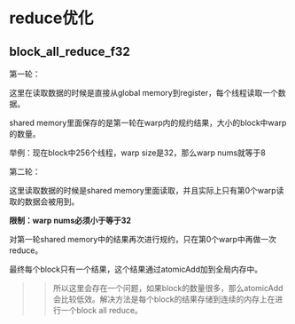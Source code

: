 # reduce优化

## block_all_reduce_f32

第一轮：

这里在读取数据的时候是直接从global memory到register，每个线程读取一个数据。

shared memory里面保存的是第一轮在warp内的规约结果，大小的block中warp的数量。

举例：现在block中256个线程，warp size是32，那么warp nums就等于8

第二轮：

这里读取数据的时候是shared memory里面读取，并且实际上只有第0个warp读取的数据会被用到。

**限制：warp nums必须小于等于32**

对第一轮shared memory中的结果再次进行规约，只在第0个warp中再做一次reduce。

最终每个block只有一个结果，这个结果通过atomicAdd加到全局内存中。

>> 所以这里会存在一个问题，如果block的数量很多，那么atomicAdd会比较低效。解决方法是每个block的结果存储到连续的内存上在进行一个block all reduce。